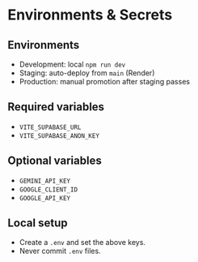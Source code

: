 # Environments & Secrets

## Environments
- Development: local `npm run dev`
- Staging: auto-deploy from `main` (Render)
- Production: manual promotion after staging passes

## Required variables
- `VITE_SUPABASE_URL`
- `VITE_SUPABASE_ANON_KEY`

## Optional variables
- `GEMINI_API_KEY`
- `GOOGLE_CLIENT_ID`
- `GOOGLE_API_KEY`

## Local setup
- Create a `.env` and set the above keys.
- Never commit `.env` files.
